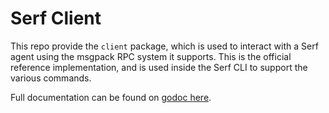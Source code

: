 # Serf Client

This repo provide the `client` package, which is used to interact with
a Serf agent using the msgpack RPC system it supports. This is the official
reference implementation, and is used inside the Serf CLI to support the various
commands.

Full documentation can be found on [godoc here](https://godoc.org/github.com/Austinpayne/serf/client).
